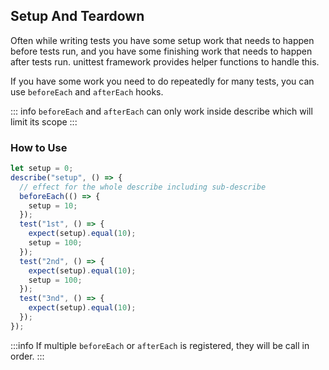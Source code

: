 ## Setup And Teardown

Often while writing tests you have some setup work that needs to happen before tests run, and you have some finishing work that needs to happen after tests run. unittest framework provides helper functions to handle this.

If you have some work you need to do repeatedly for many tests, you can use `beforeEach` and `afterEach` hooks.

::: info
`beforeEach` and `afterEach` can only work inside describe which will limit its scope
:::

### How to Use

```ts
let setup = 0;
describe("setup", () => {
  // effect for the whole describe including sub-describe
  beforeEach(() => {
    setup = 10;
  });
  test("1st", () => {
    expect(setup).equal(10);
    setup = 100;
  });
  test("2nd", () => {
    expect(setup).equal(10);
    setup = 100;
  });
  test("3nd", () => {
    expect(setup).equal(10);
  });
});
```

:::info
If multiple `beforeEach` or `afterEach` is registered, they will be call in order.
:::
